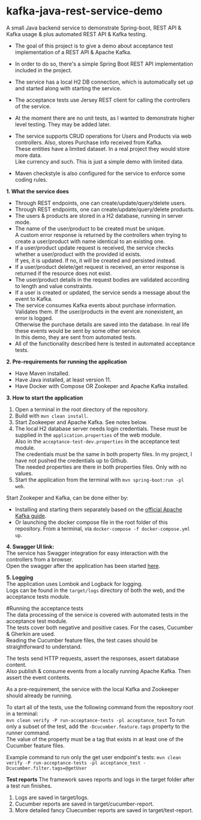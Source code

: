 # kafka-java-rest-service-demo
A small Java backend service to demonstrate Spring-boot, REST API & Kafka usage & plus automated REST API & Kafka testing.  
* The goal of this project is to give a demo about acceptance test implementation of a REST API & Apache Kafka.  
* In order to do so, there's a simple Spring Boot REST API implementation included in the project.    
* The service has a local H2 DB connection, which is automatically set up and started along with starting the service.    
* The acceptance tests use Jersey REST client for calling the controllers of the service.  
* At the moment there are no unit tests, as I wanted to demonstrate higher level testing. They may be added later.

* The service supports CRUD operations for Users and Products via web controllers. Also, stores Purchase info received from Kafka.  
These entities have a limited dataset. In a real project they would store more data.  
Like currency and such. This is just a simple demo with limited data.

* Maven checkstyle is also configured for the service to enforce some coding rules.  

**1. What the service does**
- Through REST endpoints, one can create/update/query/delete users.
- Through REST endpoints, one can create/update/query/delete products.
- The users & products are stored in a H2 database, running in server mode.
- The name of the user/product to be created must be unique.  
A custom error response is returned by the controllers when trying to create a user/product with name identical to an existing one.
- If a user/product update request is received, the service checks whether a user/product with the provided id exists.  
If yes, it is updated. If no, it will be created and persisted instead.  
- If a user/product delete/get request is received, an error response is returned if the resource does not exist.
- The user/product details in the request bodies are validated according to length and value constraints.
- If a user is created or updated, the service sends a message about the event to Kafka.
- The service consumes Kafka events about purchase information. Validates them. If the user/products in the event are nonexistent, an error is logged.  
Otherwise the purchase details are saved into the database. In real life these events would be sent by some other service.  
In this demo, they are sent from automated tests.
- All of the functionality described here is tested in automated acceptance tests.  

**2. Pre-requirements for running the application**
- Have Maven installed.
- Have Java installed, at least version 11.
- Have Docker with Compose OR Zookeper and Apache Kafka installed.
 
**3. How to start the application**
1. Open a terminal in the root directory of the repository.  
1. Build with ```mvn clean install```.  
1. Start Zookeeper and Apache Kafka. See notes below.  
1. The local H2 database server needs login credentials. These must be supplied in the ```application.properties``` of the web module.  
Also in the ```acceptance-test-dev.properties``` in the acceptance test module.  
The credentials must be the same in both property files. In my project, I have not pushed the credentials up to Github.  
The needed properties are there in both properties files. Only with no values.
1. Start the application from the terminal with ```mvn spring-boot:run -pl web```.

Start Zookeper and Kafka, can be done either by:
  * Installing and starting them separately based on the [official Apache Kafka guide](https://kafka.apache.org/quickstart).  
  * Or launching the docker compose file in the root folder of this repository. From a terminal, via ```docker-compose -f docker-compose.yml up```.    

**4. Swagger UI link:**  
The service has Swagger integration for easy interaction with the controllers from a browser.  
Open the swagger after the application has been started [here](http://localhost:8080/swagger-ui.html).

**5. Logging**  
The application uses Lombok and Logback for logging.  
Logs can be found in the ```target/logs``` directory of both the web, and the acceptance tests module.  

#Running the acceptance tests  
The data processing of the service is covered with automated tests in the acceptance test module.  
The tests cover both negative and positive cases. For the cases, Cucumber & Gherkin are used.  
Reading the Cucumber feature files, the test cases should be straightforward to understand.

The tests send HTTP requests, assert the responses, assert database content.  
Also publish & consume events from a locally running Apache Kafka. Then assert the event contents.
  
As a pre-requirement, the service with the local Kafka and Zookeeper should already be running.    

To start all of the tests, use the following command from the repository root in a terminal:  
    ```
    mvn clean verify -P run-acceptance-tests -pl acceptance_test
    ```
To run only a subset of the test, add the ```-Dcucumber.feature.tags``` property to the runner command.  
The value of the property must be a tag that exists in at least one of the Cucumber feature files.

Example command to run only the get user endpoint's tests:
    ```
    mvn clean verify -P run-acceptance-tests -pl acceptance_test -Dcucumber.filter.tags=@getUser
    ```  
    
**Test reports**
The framework saves reports and logs in the target folder after a test run finishes.
1. Logs are saved in target/logs.
1. Cucumber reports are saved in target/cucumber-report.
1. More detailed fancy Cluecumber reports are saved in target/test-report.
